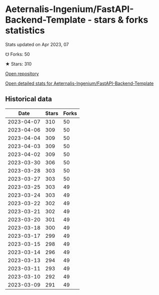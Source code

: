# Aeternalis-Ingenium/FastAPI-Backend-Template - stars & forks statistics

Stats updated on Apr 2023, 07

☋ Forks: 50

★ Stars: 310

[Open repository](https://github.com/Aeternalis-Ingenium/FastAPI-Backend-Template)

[Open detailed stats for Aeternalis-Ingenium/FastAPI-Backend-Template](https://reviewgithub.com/rep/Aeternalis-Ingenium/FastAPI-Backend-Template)

## Historical data
| Date | Stars | Forks |
|------|-------|-------|
| 2023-04-07 | 310 | 50 | 
| 2023-04-06 | 309 | 50 | 
| 2023-04-04 | 309 | 50 | 
| 2023-04-03 | 309 | 50 | 
| 2023-04-02 | 309 | 50 | 
| 2023-03-30 | 306 | 50 | 
| 2023-03-28 | 303 | 50 | 
| 2023-03-27 | 303 | 50 | 
| 2023-03-25 | 303 | 49 | 
| 2023-03-24 | 303 | 49 | 
| 2023-03-22 | 302 | 49 | 
| 2023-03-21 | 302 | 49 | 
| 2023-03-20 | 301 | 49 | 
| 2023-03-18 | 300 | 49 | 
| 2023-03-17 | 299 | 49 | 
| 2023-03-15 | 298 | 49 | 
| 2023-03-14 | 296 | 49 | 
| 2023-03-13 | 294 | 49 | 
| 2023-03-11 | 293 | 49 | 
| 2023-03-10 | 292 | 49 | 
| 2023-03-09 | 291 | 49 | 

